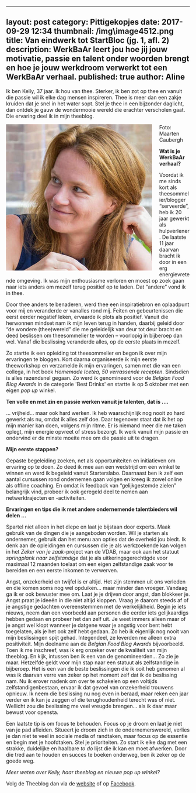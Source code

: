 
---
layout: post
category: Pittigekopjes
date: 2017-09-29 12:34
thumbnail: /img\image4512.png
title: Van eindwerk tot StartBloc (jg. 1, afl. 2)
description: WerkBaAr leert jou hoe jij jouw motivatie, passie en talent onder woorden brengt en hoe je jouw werkdroom verwerkt tot een WerkBaAr verhaal.
published: true
author: Aline
---


Ik ben Kelly, 37 jaar. Ik hou van thee. Sterker, ik ben zot op thee en vanuit die passie wil ik elke dag mensen inspireren. Thee is meer dan een zakje kruiden dat je snel in het water sopt. Stel je thee in een bijzonder daglicht, dan ontdek je gauw de wondermooie wereld die erachter verscholen gaat. Die ervaring deel ik in mijn theeblog.

<img alt="Kelly" class="img-responsive" style="float: left;margin:0 20px 15px 0" src="/img\Kelly-iloveimg-resized-iloveimg-cropped.jpg">

Foto: Maarten Caubergh

**Wat is je WerkBaAr verhaal?**

Voordat ik me sinds kort als theesommelier/blogger “serveerde”, heb ik 20 jaar gewerkt als hulpverlener. De laatste 11 jaar daarvan bracht ik door in een erg energievretende omgeving. Ik was mijn enthousiasme verloren en moest op zoek gaan naar iets anders om mezelf terug positief op te laden. Dat “andere” vond ik in thee. 

Door thee anders te benaderen, werd thee een inspiratiebron en oplaadpunt voor mij en veranderde er vanalles rond mij. Feiten en gebeurtenissen die eerst eerder negatief leken, ervaarde ik plots als positief. Vanuit die herwonnen mindset nam ik mijn leven terug in handen, daarbij geleid door “de wondere (thee)wereld” die me geleidelijk van deur tot deur bracht en deed beslissen om theesommelier te worden – voorlopig in bijberoep dan wel. Vanaf die beslissing veranderde alles, op de eerste plaats in mezelf. 

Zo startte ik een opleiding tot theesommelier en begon ik over mijn ervaringen te bloggen. Kort daarna organiseerde ik mijn eerste theeworkshop en verzamelde ik mijn ervaringen, samen met die van een collega, in het boek *Homemade Icetea, 50 verrassende recepten*. Sindsdien is alles razendsnel gegaan. Zo werd ik genomineerd voor de *Belgian Food Blog Awards* in de categorie 'Best Drinks' en startte ik op 5 oktober met een eigen *pop up* winkel.

**Ten volle en met zin en passie werken vanuit je talenten, dat is ....**

… vrijheid… maar ook hard werken. Ik heb waarschijnlijk nog nooit zo hard gewerkt als nu, omdat ik alles zelf doe. Daar tegenover staat dat ik het op mijn manier kan doen, volgens mijn ritme. Er is niemand meer die me taken oplegt, mijn energie opvreet of stress bezorgt. Ik werk vanuit mijn passie en ondervind er de minste moeite mee om die passie uit te dragen. 

**Mijn eerste stappen?**

Gepaste begeleiding zoeken, net als opportuniteiten en initiatieven om ervaring op te doen. Zo deed ik mee aan een wedstrijd om een winkel te winnen en werd ik begeleid vanuit Starterslabo. Daarnaast ben ik zelf een aantal cursussen rond ondernemen gaan volgen en kreeg ik zowel online als offline coaching. En omdat ik feedback van “gelijkgestemde zielen” belangrijk vind, probeer ik ook geregeld deel te nemen aan netwerktrajecten en -activiteiten.

**Ervaringen en tips die ik met andere ondernemende talentbieders wil delen ...**

Spartel niet alleen in het diepe en laat je bijstaan door experts. Maak gebruik van de dingen die je aangeboden worden. Wil je starten als ondernemer, gebruik dan het menu aan opties dat de overheid jou biedt. Ik denk aan de opleidingen en cursussen die je als werkzoekende kan volgen in het *Zeker van je zaak*-project van de VDAB, maar ook aan het statuut *springplank naar zelfstandige* dat je als uitkeringsgerechtigde voor maximaal 12 maanden toelaat om een eigen zelfstandige zaak voor te bereiden en een eerste inkomen te verwerven. 

Angst, onzekerheid en twijfel is er altijd. Het zijn stemmen uit ons verleden en die komen soms nog wel opduiken… maar minder dan vroeger. Vandaag ga ik er ook bewuster mee om. Laat je je drijven door angst, dan blokkeer je. Angst praat je ideeën in die niet altijd kloppen. Vraag je daarom steeds af of je angstige gedachten overeenstemmen met de werkelijkheid. Begin je iets nieuws, neem dan een voorbeeld aan personen die eerder iets gelijkaardigs hebben gedaan en probeer het dan zelf uit. Je weet immers alleen maar of je angst wel klopt wanneer je datgene waar je angstig voor bent hebt toegelaten, als je het ook zelf hebt gedaan. Zo heb ik eigenlijk nog nooit van mijn beslissingen spijt gehad. Integendeel, ze leverden me alleen extra positiviteit. Mijn deelname aan de *Belgian Food Blog Awards* bijvoorbeeld. Toen ik me inschreef, was ik erg onzeker over de kwaliteit van mijn theeblog. En kijk, intussen ben ik een van de genomineerden… Zo zie je maar. Hetzelfde geldt voor mijn stap naar een statuut als zelfstandige in bijberoep. Het is een van de beste beslissingen die ik ooit heb genomen al was ik daarvan verre van zeker op het moment zelf dat ik de beslissing nam. Nu ik erover nadenk om over te schakelen op een voltijds zelfstandigenbestaan, ervaar ik dat gevoel van onzekerheid trouwens opnieuw. Ik neem die beslissing nu nog even in beraad, maar reken een jaar verder en ik kan je zeggen of die terughoudenheid terecht was of niet. Wellicht zou die beslissing me veel vreugde brengen… als ik daar maar bewust voor opensta. 

Een laatste tip is om focus te behouden. Focus op je droom en laat je niet van je pad afleiden. Situeert je droom zich in de ondernemerswereld, verlies je dan niet te veel in sociale media of randtaken, maar focus op de essentie en begin met je hoofdtaken. Stel je prioriteiten. Zo start ik elke dag met een strakke, duidelijke en haalbare *to do* lijst die ik kan en moet afwerken. Door die tred aan te houden en succes te boeken onderweg, ben ik zeker op de goede weg. 

*Meer weten over Kelly, haar theeblog en nieuwe pop up winkel?* 

Volg de Theeblog dan via de [website](http://www.detheeblog.be/) of op [Facebook](https://www.facebook.com/detheeblog). 

